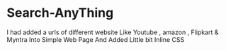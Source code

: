 # Search-AnyThing
I had added a urls of different website Like Youtube , amazon , Flipkart &amp; Myntra Into Simple Web Page And Added Little bit Inline CSS 
